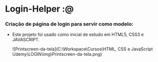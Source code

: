 # Login-Helper :@

### Criação de página de login para servir como modelo:

- Este projeto foi usado como inicial de estudo em HTML5, CSS3 e JAVASCRIPT.

  ![Printscreen-da-tela](C:\Workspace\Cursos\HTML, CSS e JavaScript Udemy\LOGIN\img\Printscreen-da-tela.png)